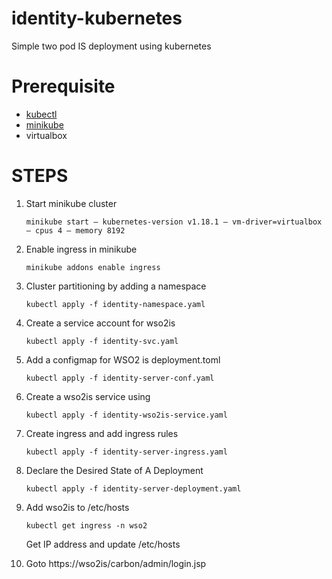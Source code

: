 # identity-kubernetes
Simple two pod IS deployment using kubernetes

# Prerequisite
* [kubectl](https://kubernetes.io/docs/tasks/tools/)
* [minikube](https://minikube.sigs.k8s.io/docs/start/)
* virtualbox

# STEPS

1. Start minikube cluster

    `minikube start — kubernetes-version v1.18.1 — vm-driver=virtualbox — cpus 4 — memory 8192`

2. Enable ingress in minikube

    `minikube addons enable ingress`

3. Cluster partitioning by adding a namespace 

    `kubectl apply -f identity-namespace.yaml`

4. Create a service account for wso2is

    `kubectl apply -f identity-svc.yaml`

5. Add a configmap for WSO2 is deployment.toml

    `kubectl apply -f identity-server-conf.yaml`

6. Create a wso2is service using

    `kubectl apply -f identity-wso2is-service.yaml`

7. Create ingress and add ingress rules 

    `kubectl apply -f identity-server-ingress.yaml`

8. Declare the Desired State of A Deployment

    `kubectl apply -f identity-server-deployment.yaml`

9. Add wso2is <minkube ip> to /etc/hosts

    `kubectl get ingress -n wso2`

    Get IP address and update /etc/hosts

10. Goto  https://wso2is/carbon/admin/login.jsp